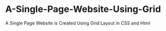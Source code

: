 # A-Single-Page-Website-Using-Grid
A Single Page Website is Created Using Grid Layout in CSS and Html 
